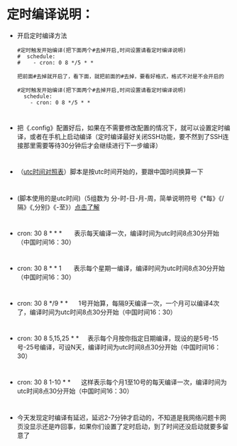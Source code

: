 # 定时编译说明：

- 开启定时编译方法
             
      #定时触发开始编译(把下面两个#去掉开启,时间设置请看定时编译说明)
      #  schedule:
      #    - cron: 0 8 */5 * *
      
      把前面#去掉就开启了，看下面，就把前面的#去掉，要看好格式，格式不对是不会开启的
      
      #定时触发开始编译(把下面两个#去掉开启,时间设置请看定时编译说明)
        schedule:
          - cron: 0 8 */5 * *
      

# 
- 把《.config》配置好后，如果在不需要修改配置的情况下，就可以设置定时编译，或者在手机上启动编译（定时编译最好关闭SSH功能，要不然到了SSH连接那里需要等待30分钟后才会继续进行下一步编译）
# 
- （[utc时间对照表](https://time.is/UTC)）脚本是按utc时间开始的，要跟中国时间换算一下
# 
- (脚本使用的是utc时间)（5组数为 分-时-日-月-周，简单说明符号《*每》《/隔》《,分别》《-至》）[点击了解](http://linux.vbird.org/linux_basic/0430cron.php)
# 
- cron: 30 8 * * *              &nbsp;&nbsp;&nbsp;&nbsp;&nbsp;&nbsp;表示每天编译一次，编译时间为utc时间8点30分开始（中国时间16：30）
# 
- cron: 30 8 * * 1              &nbsp;&nbsp;&nbsp;&nbsp;&nbsp;&nbsp;表示每个星期一编译，编译时间为utc时间8点30分开始（中国时间16：30）
#
- cron: 30 8 */9 * *            &nbsp;&nbsp;&nbsp;&nbsp;&nbsp;1号开始算，每隔9天编译一次，一个月可以编译4次了，编译时间为utc时间8点30分开始（中国时间16：30）
# 
- cron: 30 8 5,15,25 * *        &nbsp;&nbsp;&nbsp;&nbsp;表示每个月按你指定日期编译，现设的是5号-15号-25号编译，可设N天，编译时间为utc时间8点30分开始（中国时间16：30）
# 
- cron: 30 8 1-10 * *            &nbsp;&nbsp;&nbsp;&nbsp;&nbsp;这样表示每个月1至10号的每天编译一次，编译时间为utc时间8点30分开始（中国时间16：30）

#
#
#
- 今天发现定时编译有延迟，延迟2-7分钟才启动的，不知道是我网络问题卡网页没显示还是咋回事，如果你们设置了定时启动，到了时间还没启动就要多留意了
